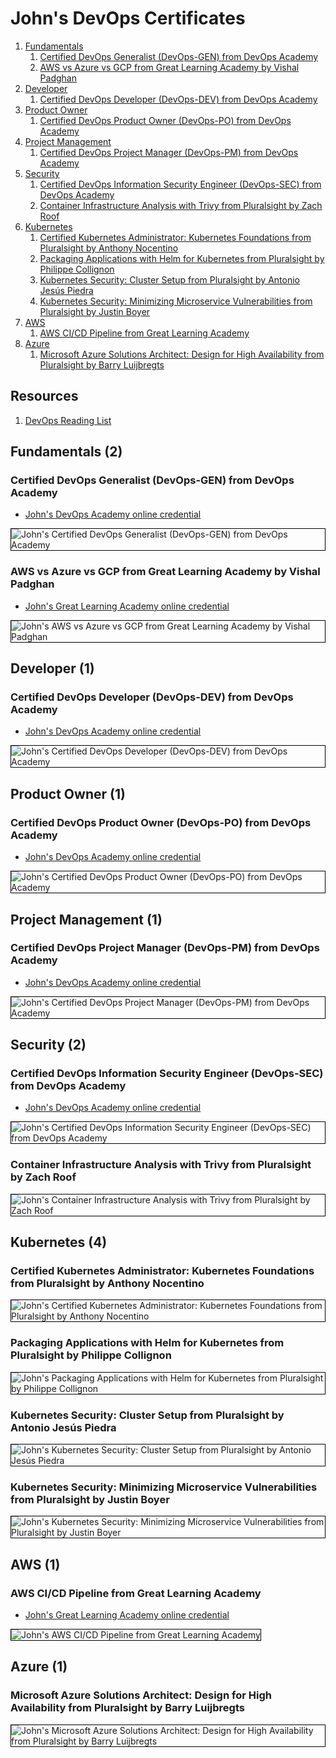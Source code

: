 # John's DevOps Certificates
1. [Fundamentals](#fundamentals-2)
    1. [Certified DevOps Generalist (DevOps-GEN) from DevOps Academy](#certified-devops-generalist-devops-gen-from-devops-academy)
    1. [AWS vs Azure vs GCP from Great Learning Academy by Vishal Padghan](#aws-vs-azure-vs-gcp-from-great-learning-academy-by-vishal-padghan)
1. [Developer](#developer-1)
    1. [Certified DevOps Developer (DevOps-DEV) from DevOps Academy](#certified-devops-developer-devops-dev-from-devops-academy)
1. [Product Owner](#product-owner-1)
    1. [Certified DevOps Product Owner (DevOps-PO) from DevOps Academy](#certified-devops-product-owner-devops-po-from-devops-academy)
1. [Project Management](#project-management-1)
    1. [Certified DevOps Project Manager (DevOps-PM) from DevOps Academy](#certified-devops-project-manager-devops-pm-from-devops-academy)
1. [Security](#security-2)
    1. [Certified DevOps Information Security Engineer (DevOps-SEC) from DevOps Academy](#certified-devops-information-security-engineer-devops-sec-from-devops-academy)
    1. [Container Infrastructure Analysis with Trivy from Pluralsight by Zach Roof](#container-infrastructure-analysis-with-trivy-from-pluralsight-by-zach-roof)
1. [Kubernetes](#kubernetes-4)
    1. [Certified Kubernetes Administrator: Kubernetes Foundations from Pluralsight by Anthony Nocentino](#certified-kubernetes-administrator-kubernetes-foundations-from-pluralsight-by-anthony-nocentino)
    1. [Packaging Applications with Helm for Kubernetes from Pluralsight by Philippe Collignon](#packaging-applications-with-helm-for-kubernetes-from-pluralsight-by-philippe-collignon)
    1. [Kubernetes Security: Cluster Setup from Pluralsight by Antonio Jesús Piedra](#kubernetes-security-cluster-setup-from-pluralsight-by-antonio-jess-piedra)
    1. [Kubernetes Security: Minimizing Microservice Vulnerabilities from Pluralsight by Justin Boyer](#kubernetes-security-minimizing-microservice-vulnerabilities-from-pluralsight-by-justin-boyer)
1. [AWS](#aws-1)
    1. [AWS CI/CD Pipeline from Great Learning Academy](#aws-ci-cd-pipeline-from-great-learning-academy)
1. [Azure](#azure-1)
    1. [Microsoft Azure Solutions Architect: Design for High Availability from Pluralsight by Barry Luijbregts](#microsoft-azure-solutions-architect-design-for-high-availability-from-pluralsight-by-barry-luijbregts)
## Resources

1. [DevOps Reading List](../devops_resource-links)
## Fundamentals (2)
### Certified DevOps Generalist (DevOps-GEN) from DevOps Academy
* [John's DevOps Academy online credential](https://www.devops-certification.org/badges/64340326384175)

<img src="../cert_devops_intro_devops-cert-org_devops-gen_2023-09-30_64340326384175.png" alt="John's Certified DevOps Generalist (DevOps-GEN) from DevOps Academy" style="border:1px solid #000000" />

### AWS vs Azure vs GCP from Great Learning Academy by Vishal Padghan
* [John's Great Learning Academy online credential](https://verify.mygreatlearning.com/verify/WRHCURXB)

<img src="../cert_infra_aws-vs-azure-vs-gcp_greatlearning_cert-WRHCURXB_2024-02-28.jpg" alt="John's AWS vs Azure vs GCP from Great Learning Academy by Vishal Padghan" style="border:1px solid #000000" />

## Developer (1)
### Certified DevOps Developer (DevOps-DEV) from DevOps Academy
* [John's DevOps Academy online credential](https://www.devops-certification.org/badges/79762822092976)

<img src="../cert_devops_dev_devops-cert-org_devops-dev_2023-09-30_79762822092976.png" alt="John's Certified DevOps Developer (DevOps-DEV) from DevOps Academy" style="border:1px solid #000000" />

## Product Owner (1)
### Certified DevOps Product Owner (DevOps-PO) from DevOps Academy
* [John's DevOps Academy online credential](https://www.devops-certification.org/badges/36722377107944)

<img src="../cert_devops_po_devops-cert-org_devops-po_2023-10-01_36722377107944.png" alt="John's Certified DevOps Product Owner (DevOps-PO) from DevOps Academy" style="border:1px solid #000000" />

## Project Management (1)
### Certified DevOps Project Manager (DevOps-PM) from DevOps Academy
* [John's DevOps Academy online credential](https://www.devops-certification.org/badges/82770791998598)

<img src="../cert_devops_pm_devops-cert-org_devops-project-manager_2023-11-01_cert-82770791998598.png" alt="John's Certified DevOps Project Manager (DevOps-PM) from DevOps Academy" style="border:1px solid #000000" />

## Security (2)
### Certified DevOps Information Security Engineer (DevOps-SEC) from DevOps Academy
* [John's DevOps Academy online credential](https://www.devops-certification.org/badges/22465533642098)

<img src="../cert_devops_infosec_devops-cert-org_devops-sec_2023-11-11_cert-22465533642098.png" alt="John's Certified DevOps Information Security Engineer (DevOps-SEC) from DevOps Academy" style="border:1px solid #000000" />

### Container Infrastructure Analysis with Trivy from Pluralsight by Zach Roof

<img src="../cert_devops_container-infrastructure-analysis-with-trivy_pluralsight_2024-03-30.png" alt="John's Container Infrastructure Analysis with Trivy from Pluralsight by Zach Roof" style="border:1px solid #000000" />

## Kubernetes (4)
### Certified Kubernetes Administrator: Kubernetes Foundations from Pluralsight by Anthony Nocentino

<img src="../cert_kubernetes_kubernetes-administrator-foundations_pluralsight_2024-03-27.png" alt="John's Certified Kubernetes Administrator: Kubernetes Foundations from Pluralsight by Anthony Nocentino" style="border:1px solid #000000" />

### Packaging Applications with Helm for Kubernetes from Pluralsight by Philippe Collignon

<img src="../cert_kubernetes_packaging-applications-with-helm-for-kubernetes_pluralsight_2024-03-30.png" alt="John's Packaging Applications with Helm for Kubernetes from Pluralsight by Philippe Collignon" style="border:1px solid #000000" />

### Kubernetes Security: Cluster Setup from Pluralsight by Antonio Jesús Piedra

<img src="../cert_security_kubernetes-security-cluster-setup_pluralsight_2024-05-12.png" alt="John's Kubernetes Security: Cluster Setup from Pluralsight by Antonio Jesús Piedra" style="border:1px solid #000000" />

### Kubernetes Security: Minimizing Microservice Vulnerabilities from Pluralsight by Justin Boyer

<img src="../cert_security_appsec_kubernetes-security-minimizing-microservice-vulnerabilities_pluralsight_2024-06-12.png" alt="John's Kubernetes Security: Minimizing Microservice Vulnerabilities from Pluralsight by Justin Boyer" style="border:1px solid #000000" />

## AWS (1)
### AWS CI/CD Pipeline from Great Learning Academy
* [John's Great Learning Academy online credential](https://verify.mygreatlearning.com/verify/ZGRSHOKG)

<img src="../cert_aws_aws-ci-cd-pipeline_greatlearning_cert-ZGRSHOKG_2024-04-07.jpg" alt="John's AWS CI/CD Pipeline from Great Learning Academy" style="border:1px solid #000000" />

## Azure (1)
### Microsoft Azure Solutions Architect: Design for High Availability from Pluralsight by Barry Luijbregts

<img src="../cert_devops_azure_microsoft-azure-solutions-architect-design-for-high-availability_pluralsight_barry-luijbregts_2024-06-22.png" alt="John's Microsoft Azure Solutions Architect: Design for High Availability from Pluralsight by Barry Luijbregts" style="border:1px solid #000000" />

